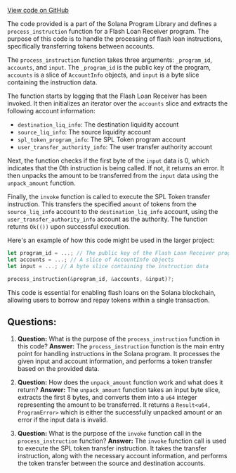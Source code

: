 [View code on GitHub](https://github.com/solana-labs/solana-program-library/token-lending/flash_loan_receiver/src/processor.rs)

The code provided is a part of the Solana Program Library and defines a `process_instruction` function for a Flash Loan Receiver program. The purpose of this code is to handle the processing of flash loan instructions, specifically transferring tokens between accounts.

The `process_instruction` function takes three arguments: `_program_id`, `accounts`, and `input`. The `_program_id` is the public key of the program, `accounts` is a slice of `AccountInfo` objects, and `input` is a byte slice containing the instruction data.

The function starts by logging that the Flash Loan Receiver has been invoked. It then initializes an iterator over the `accounts` slice and extracts the following account information:

- `destination_liq_info`: The destination liquidity account
- `source_liq_info`: The source liquidity account
- `spl_token_program_info`: The SPL Token program account
- `user_transfer_authority_info`: The user transfer authority account

Next, the function checks if the first byte of the `input` data is 0, which indicates that the 0th instruction is being called. If not, it returns an error. It then unpacks the amount to be transferred from the `input` data using the `unpack_amount` function.

Finally, the `invoke` function is called to execute the SPL Token transfer instruction. This transfers the specified `amount` of tokens from the `source_liq_info` account to the `destination_liq_info` account, using the `user_transfer_authority_info` account as the authority. The function returns `Ok(())` upon successful execution.

Here's an example of how this code might be used in the larger project:

```rust
let program_id = ...; // The public key of the Flash Loan Receiver program
let accounts = ...; // A slice of AccountInfo objects
let input = ...; // A byte slice containing the instruction data

process_instruction(&program_id, &accounts, &input)?;
```

This code is essential for enabling flash loans on the Solana blockchain, allowing users to borrow and repay tokens within a single transaction.
## Questions: 
 1. **Question:** What is the purpose of the `process_instruction` function in this code?
   **Answer:** The `process_instruction` function is the main entry point for handling instructions in the Solana program. It processes the given input and account information, and performs a token transfer based on the provided data.

2. **Question:** How does the `unpack_amount` function work and what does it return?
   **Answer:** The `unpack_amount` function takes an input byte slice, extracts the first 8 bytes, and converts them into a `u64` integer representing the amount to be transferred. It returns a `Result<u64, ProgramError>` which is either the successfully unpacked amount or an error if the input data is invalid.

3. **Question:** What is the purpose of the `invoke` function call in the `process_instruction` function?
   **Answer:** The `invoke` function call is used to execute the SPL token transfer instruction. It takes the transfer instruction, along with the necessary account information, and performs the token transfer between the source and destination accounts.